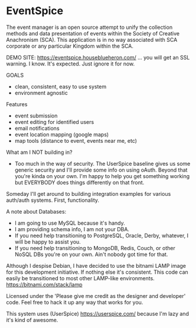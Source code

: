 # EventSpice

The event manager is an open source attempt to unify the collection methods and data presentation of events within the Society of Creative Anachronism (SCA). This application is in no way associated with SCA corporate or any particular Kingdom within the SCA. 

DEMO SITE: https://eventspice.houseblueheron.com/ 
... you will get an SSL warning. I know. It's expected. Just ignore it for now. 


GOALS
- clean, consistent, easy to use system
- environment agnostic

Features
- event submission
- event editing for identified users
- email notifications
- event location mapping (google maps)
- map tools (distance to event, events near me, etc)

What am I NOT building in?
- Too much in the way of security. The UserSpice baseline gives us some generic security and I'll provide some info on using oAuth. Beyond that you're kinda on your own. I'm happy to help you get something working but EVERYBODY does things differently on that front. 

Someday I'll get around to building integration examples for various auth/auth systems. First, functionality. 

A note about Databases:
- I am going to use MySQL because it's handy. 
- I am providing schema info, I am not your DBA. 
- If you need help transitioning to PostgreSQL, Oracle, Derby, whatever, I will be happy to assist you. 
- If you need help transitioning to MongoDB, Redis, Couch, or other NoSQL DBs you're on your own. Ain't nobody got time for that. 

Although I despise Debian, I have decided to use the bitnami LAMP image for this development initiative. If nothing else it's consistent. This code can easily be transitioned to most other LAMP-like environments. https://bitnami.com/stack/lamp

Licensed under the 'Please give me credit as the designer and developer' code. Feel free to hack it up any way that works for you. 

This system uses (UserSpice) https://userspice.com/ because I'm lazy and it's kind of awesome.
